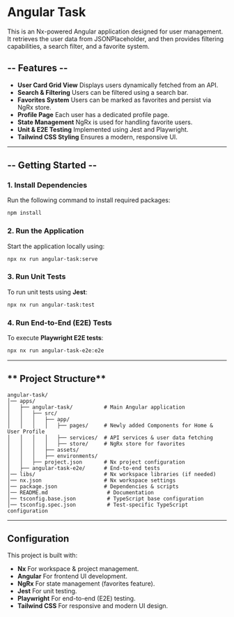 # **Angular Task**

This is an Nx-powered Angular application designed for user management. It retrieves the user data from JSONPlaceholder, and then provides filtering capabilities, a search filter, and a favorite system.

## -- Features --
- **User Card Grid View**  Displays users dynamically fetched from an API.
- **Search & Filtering**  Users can be filtered using a search bar.
- **Favorites System**  Users can be marked as favorites and persist via NgRx store.
- **Profile Page**  Each user has a dedicated profile page.
- **State Management**  NgRx is used for handling favorite users.
- **Unit & E2E Testing**  Implemented using Jest and Playwright.
- **Tailwind CSS Styling**  Ensures a modern, responsive UI.

---

## -- Getting Started --

### **1. Install Dependencies**
Run the following command to install required packages:
```sh
npm install
```

### **2. Run the Application**
Start the application locally using:
```sh
npx nx run angular-task:serve
```

### **3. Run Unit Tests**
To run unit tests using **Jest**:
```sh
npx nx run angular-task:test
```

### **4. Run End-to-End (E2E) Tests**
To execute **Playwright E2E tests**:
```sh
npx nx run angular-task-e2e:e2e
```

---

## ** Project Structure**
```
angular-task/
│── apps/
│   ├── angular-task/          # Main Angular application
│   │   ├── src/
│   │   │   ├── app/
│   │   │   │   ├── pages/     # Newly added Components for Home & User Profile
│   │   │   │   ├── services/  # API services & user data fetching
│   │   │   │   ├── store/     # NgRx store for favorites
│   │   │   ├── assets/
│   │   │   ├── environments/
│   │   ├── project.json       # Nx project configuration
│   ├── angular-task-e2e/      # End-to-end tests
│── libs/                      # Nx workspace libraries (if needed)
│── nx.json                    # Nx workspace settings
│── package.json               # Dependencies & scripts
│── README.md                   # Documentation
│── tsconfig.base.json          # TypeScript base configuration
│── tsconfig.spec.json          # Test-specific TypeScript configuration
```

---

## **Configuration**
This project is built with:
- **Nx**  For workspace & project management.
- **Angular**  For frontend UI development.
- **NgRx**  For state management (favorites feature).
- **Jest**  For unit testing.
- **Playwright**  For end-to-end (E2E) testing.
- **Tailwind CSS**  For responsive and modern UI design.